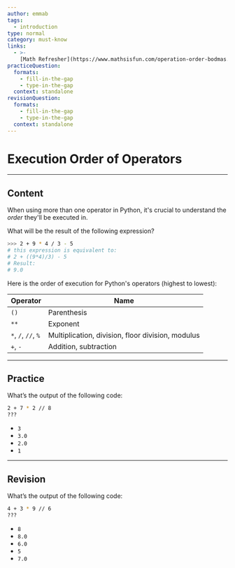 ```yaml
---
author: emmab
tags:
  - introduction
type: normal
category: must-know
links:
  - >-
    [Math Refresher](https://www.mathsisfun.com/operation-order-bodmas.html){video}
practiceQuestion:
  formats:
    - fill-in-the-gap
    - type-in-the-gap
  context: standalone
revisionQuestion:
  formats:
    - fill-in-the-gap
    - type-in-the-gap
  context: standalone
---
```


# Execution Order of Operators


---

## Content

When using more than one operator in Python, it's crucial to understand the *order* they'll be executed in.

What will be the result of the following expression?

```bash
>>> 2 + 9 * 4 / 3 - 5
# this expression is equivalent to:
# 2 + ((9*4)/3) - 5
# Result:
# 9.0
```

Here is the order of execution for Python's operators (highest to lowest):

| Operator            | Name                                              |
| ------------------- | ------------------------------------------------- |
| `()`                | Parenthesis                                       |
| `**`                | Exponent                                          |
| `*`, `/`, `//`, `%` | Multiplication, division, floor division, modulus |
| `+`, `-`            | Addition, subtraction                             |


---

## Practice

What’s the output of the following code:

```bash
2 + 7 * 2 // 8
???
```

- `3`
- `3.0`
- `2.0`
- `1`

---

## Revision

What’s the output of the following code:

```bash
4 + 3 * 9 // 6
???
```


- `8`
- `8.0`
- `6.0`
- `5`
- `7.0`
